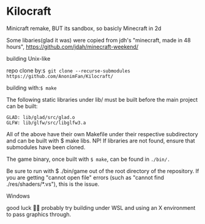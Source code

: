 # Kilocraft
Minicraft remake, BUT its sandbox, so basicly Minecraft in 2d


Some libaries(glad it was) were copied from jdh's "minecraft, made in 48 hours", https://github.com/jdah/minecraft-weekend/

building
Unix-like

repo clone by:`$ git clone --recurse-submodules https://github.com/AnonimFan/Kilocraft/`

building with:`$ make`

The following static libraries under lib/ must be built before the main project can be built:

    GLAD: lib/glad/src/glad.o
    GLFW: lib/glfw/src/libglfw3.a

All of the above have their own Makefile under their respective subdirectory and can be built with $ make libs. NP! If libraries are not found, ensure that submodules have been cloned.

The game binary, once built with `$ make`, can be found in `./bin/.`

Be sure to run with $ ./bin/game out of the root directory of the repository. If you are getting "cannot 
open file" errors (such as "cannot find ./res/shaders/*.vs"), this is the issue.

Windows

good luck 🤷‍♂️ probably try building under WSL and using an X environment to pass graphics through.
